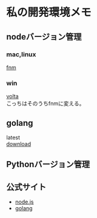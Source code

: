 # 私の開発環境メモ

## nodeバージョン管理

### mac,linux
[fnm](https://github.com/Schniz/fnm)

### win
[volta](https://github.com/volta-cli/volta)  
こっちはそのうちfnmに変える。


## golang
latest  
[download](https://go.dev/dl)
## Pythonバージョン管理

## 公式サイト
- [node.js](https://nodejs.org/ja/)
- [golang](https://go.dev/)